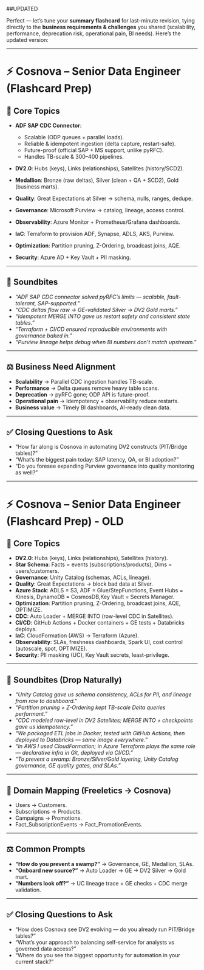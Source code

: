 ##UPDATED

Perfect — let’s tune your **summary flashcard** for last-minute revision, tying directly to the **business requirements & challenges** you shared (scalability, performance, deprecation risk, operational pain, BI needs). Here’s the updated version:

---

# ⚡ Cosnova – Senior Data Engineer (Flashcard Prep)

## 🎯 Core Topics

* **ADF SAP CDC Connector**:

  * Scalable (ODP queues + parallel loads).
  * Reliable & idempotent ingestion (delta capture, restart-safe).
  * Future-proof (official SAP + MS support, unlike pyRFC).
  * Handles TB-scale & 300–400 pipelines.
* **DV2.0**: Hubs (keys), Links (relationships), Satellites (history/SCD2).
* **Medallion**: Bronze (raw deltas), Silver (clean + QA + SCD2), Gold (business marts).
* **Quality**: Great Expectations at Silver → schema, nulls, ranges, dedupe.
* **Governance**: Microsoft Purview → catalog, lineage, access control.
* **Observability**: Azure Monitor + Prometheus/Grafana dashboards.
* **IaC**: Terraform to provision ADF, Synapse, ADLS, AKS, Purview.
* **Optimization**: Partition pruning, Z-Ordering, broadcast joins, AQE.
* **Security**: Azure AD + Key Vault + PII masking.

---

## 🎤 Soundbites

* *“ADF SAP CDC connector solved pyRFC’s limits — scalable, fault-tolerant, SAP-supported.”*
* *“CDC deltas flow raw → GE-validated Silver → DV2 Gold marts.”*
* *“Idempotent MERGE INTO gave us restart safety and consistent state tables.”*
* *“Terraform + CI/CD ensured reproducible environments with governance baked in.”*
* *“Purview lineage helps debug when BI numbers don’t match upstream.”*

---

## ⚖️ Business Need Alignment

* **Scalability** → Parallel CDC ingestion handles TB-scale.
* **Performance** → Delta queues remove heavy table scans.
* **Deprecation** → pyRFC gone; ODP API is future-proof.
* **Operational pain** → Idempotency + observability reduce restarts.
* **Business value** → Timely BI dashboards, AI-ready clean data.

---

## ✅ Closing Questions to Ask

* “How far along is Cosnova in automating DV2 constructs (PIT/Bridge tables)?”
* “What’s the biggest pain today: SAP latency, QA, or BI adoption?”
* “Do you foresee expanding Purview governance into quality monitoring as well?”

---

# ⚡ Cosnova – Senior Data Engineer (Flashcard Prep) - OLD

## 🎯 Core Topics
- **DV2.0**: Hubs (keys), Links (relationships), Satellites (history).  
- **Star Schema**: Facts = events (subscriptions/products), Dims = users/customers.  
- **Governance**: Unity Catalog (schemas, ACLs, lineage).  
- **Quality**: Great Expectations → block bad data at Silver.  
- **Azure Stack**: ADLS = S3, ADF = Glue/StepFunctions, Event Hubs = Kinesis, DynamoDB = CosmosDB,Key Vault = Secrets Manager.  
- **Optimization**: Partition pruning, Z-Ordering, broadcast joins, AQE, OPTIMIZE.  
- **CDC**: Auto Loader + MERGE INTO (row-level CDC in Satellites).  
- **CI/CD**: GitHub Actions + Docker containers + GE tests + Databricks deploys.  
- **IaC**: CloudFormation (AWS) → Terraform (Azure).  
- **Observability**: SLAs, freshness dashboards, Spark UI, cost control (autoscale, spot, OPTIMIZE).  
- **Security**: PII masking (UC), Key Vault secrets, least-privilege.  

---

## 🎤 Soundbites (Drop Naturally)
- *“Unity Catalog gave us schema consistency, ACLs for PII, and lineage from raw to dashboard.”*  
- *“Partition pruning + Z-Ordering kept TB-scale Delta queries performant.”*  
- *“CDC modeled row-level in DV2 Satellites; MERGE INTO + checkpoints gave us idempotency.”*  
- *“We packaged ETL jobs in Docker, tested with GitHub Actions, then deployed to Databricks — same image everywhere.”*  
- *“In AWS I used CloudFormation; in Azure Terraform plays the same role — declarative infra in Git, deployed via CI/CD.”*  
- *“To prevent a swamp: Bronze/Silver/Gold layering, Unity Catalog governance, GE quality gates, and SLAs.”*  

---

## 🧩 Domain Mapping (Freeletics → Cosnova)
- Users → Customers.  
- Subscriptions → Products.  
- Campaigns → Promotions.  
- Fact_SubscriptionEvents → Fact_PromotionEvents.  

---

## ⚖️ Common Prompts
- **“How do you prevent a swamp?”** → Governance, GE, Medallion, SLAs.  
- **“Onboard new source?”** → Auto Loader → GE → DV2 Silver → Gold mart.  
- **“Numbers look off?”** → UC lineage trace + GE checks + CDC merge validation.  

---

## ✅ Closing Questions to Ask
- “How does Cosnova see DV2 evolving — do you already run PIT/Bridge tables?”  
- “What’s your approach to balancing self-service for analysts vs governed data access?”  
- “Where do you see the biggest opportunity for automation in your current stack?”  

